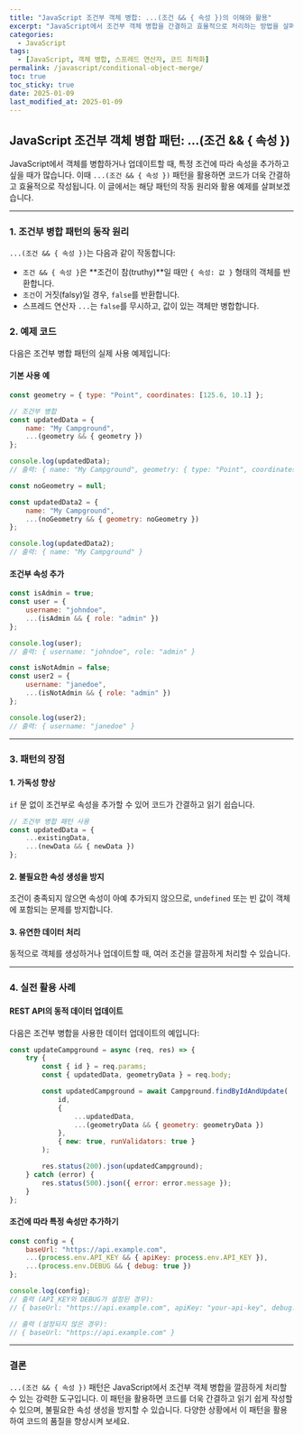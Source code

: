 ```yaml
---
title: "JavaScript 조건부 객체 병합: ...(조건 && { 속성 })의 이해와 활용"
excerpt: "JavaScript에서 조건부 객체 병합을 간결하고 효율적으로 처리하는 방법을 살펴보고, ...(조건 && { 속성 }) 패턴의 작동 원리와 장점을 알아봅니다."
categories:
  - JavaScript
tags:
  - [JavaScript, 객체 병합, 스프레드 연산자, 코드 최적화]
permalink: /javascript/conditional-object-merge/
toc: true
toc_sticky: true
date: 2025-01-09
last_modified_at: 2025-01-09
---
```


## JavaScript 조건부 객체 병합 패턴: ...(조건 && { 속성 })

JavaScript에서 객체를 병합하거나 업데이트할 때, 특정 조건에 따라 속성을 추가하고 싶을 때가 많습니다. 이때 `...(조건 && { 속성 })` 패턴을 활용하면 코드가 더욱 간결하고 효율적으로 작성됩니다. 이 글에서는 해당 패턴의 작동 원리와 활용 예제를 살펴보겠습니다.

---

### 1. 조건부 병합 패턴의 동작 원리

`...(조건 && { 속성 })`는 다음과 같이 작동합니다:
- `조건 && { 속성 }`은 **조건이 참(truthy)**일 때만 `{ 속성: 값 }` 형태의 객체를 반환합니다.
- `조건`이 거짓(falsy)일 경우, `false`를 반환합니다.
- 스프레드 연산자 `...`는 `false`를 무시하고, 값이 있는 객체만 병합합니다.

### 2. 예제 코드

다음은 조건부 병합 패턴의 실제 사용 예제입니다:

#### 기본 사용 예
```javascript
const geometry = { type: "Point", coordinates: [125.6, 10.1] };

// 조건부 병합
const updatedData = {
    name: "My Campground",
    ...(geometry && { geometry })
};

console.log(updatedData);
// 출력: { name: "My Campground", geometry: { type: "Point", coordinates: [125.6, 10.1] } }

const noGeometry = null;

const updatedData2 = {
    name: "My Campground",
    ...(noGeometry && { geometry: noGeometry })
};

console.log(updatedData2);
// 출력: { name: "My Campground" }
```

#### 조건부 속성 추가
```javascript
const isAdmin = true;
const user = {
    username: "johndoe",
    ...(isAdmin && { role: "admin" })
};

console.log(user);
// 출력: { username: "johndoe", role: "admin" }

const isNotAdmin = false;
const user2 = {
    username: "janedoe",
    ...(isNotAdmin && { role: "admin" })
};

console.log(user2);
// 출력: { username: "janedoe" }
```

---

### 3. 패턴의 장점

#### **1. 가독성 향상**
`if` 문 없이 조건부로 속성을 추가할 수 있어 코드가 간결하고 읽기 쉽습니다.

```javascript
// 조건부 병합 패턴 사용
const updatedData = {
    ...existingData,
    ...(newData && { newData })
};
```

#### **2. 불필요한 속성 생성을 방지**
조건이 충족되지 않으면 속성이 아예 추가되지 않으므로, `undefined` 또는 빈 값이 객체에 포함되는 문제를 방지합니다.

#### **3. 유연한 데이터 처리**
동적으로 객체를 생성하거나 업데이트할 때, 여러 조건을 깔끔하게 처리할 수 있습니다.

---

### 4. 실전 활용 사례

#### REST API의 동적 데이터 업데이트
다음은 조건부 병합을 사용한 데이터 업데이트의 예입니다:

```javascript
const updateCampground = async (req, res) => {
    try {
        const { id } = req.params;
        const { updatedData, geometryData } = req.body;

        const updatedCampground = await Campground.findByIdAndUpdate(
            id,
            {
                ...updatedData,
                ...(geometryData && { geometry: geometryData })
            },
            { new: true, runValidators: true }
        );

        res.status(200).json(updatedCampground);
    } catch (error) {
        res.status(500).json({ error: error.message });
    }
};
```

#### 조건에 따라 특정 속성만 추가하기
```javascript
const config = {
    baseUrl: "https://api.example.com",
    ...(process.env.API_KEY && { apiKey: process.env.API_KEY }),
    ...(process.env.DEBUG && { debug: true })
};

console.log(config);
// 출력 (API_KEY와 DEBUG가 설정된 경우):
// { baseUrl: "https://api.example.com", apiKey: "your-api-key", debug: true }

// 출력 (설정되지 않은 경우):
// { baseUrl: "https://api.example.com" }
```

---

### 결론

`...(조건 && { 속성 })` 패턴은 JavaScript에서 조건부 객체 병합을 깔끔하게 처리할 수 있는 강력한 도구입니다. 이 패턴을 활용하면 코드를 더욱 간결하고 읽기 쉽게 작성할 수 있으며, 불필요한 속성 생성을 방지할 수 있습니다. 다양한 상황에서 이 패턴을 활용하여 코드의 품질을 향상시켜 보세요.

